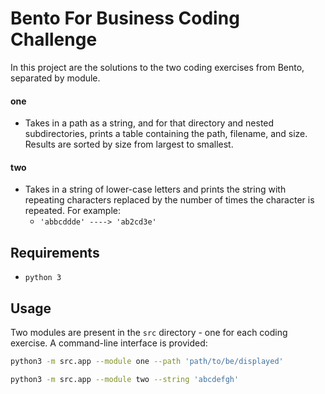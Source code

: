# Bento For Business Coding Challenge

In this project are the solutions to the two coding exercises from Bento, separated by module.

#### one
* Takes in a path as a string, and for that directory and nested subdirectories, prints a table containing the path, filename, and size.  Results are sorted by size from largest to smallest.

#### two
* Takes in a string of lower-case letters and prints the string with repeating characters replaced by the number of times the character is repeated.  For example:
    * `'abbcddde' ----> 'ab2cd3e'`

## Requirements

* `python 3`

## Usage

Two modules are present in the `src` directory - one for each coding exercise.  A command-line interface is provided:

```bash
python3 -m src.app --module one --path 'path/to/be/displayed'
```

```bash
python3 -m src.app --module two --string 'abcdefgh'
```